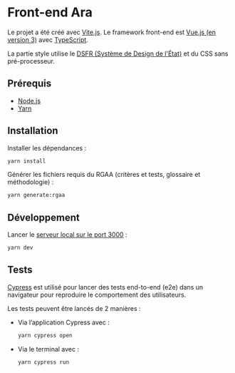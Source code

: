 # Front-end Ara

Le projet a été créé avec [Vite.js](https://vitejs.dev/). Le framework front-end est [Vue.js (en version 3)](https://vuejs.org/) avec [TypeScript](https://www.typescriptlang.org/).

La partie style utilise le [DSFR (Système de Design de l'État)](https://www.systeme-de-design.gouv.fr/) et du CSS sans pré-processeur.

## Prérequis

- [Node.js](https://nodejs.org)
- [Yarn](https://yarnpkg.com)

## Installation

Installer les dépendances :

```sh
yarn install
```

Générer les fichiers requis du RGAA (critères et tests, glossaire et méthodologie) :

```sh
yarn generate:rgaa
```

## Développement

Lancer le [serveur local sur le port 3000](http://localhost:3000) :

```sh
yarn dev
```

## Tests

[Cypress](https://www.cypress.io/) est utilisé pour lancer des tests end-to-end (e2e) dans un navigateur pour reproduire le comportement des utilisateurs.

Les tests peuvent être lancés de 2 manières :

- Via l’application Cypress avec :

  ```sh
  yarn cypress open
  ```

- Via le terminal avec :

  ```sh
  yarn cypress run
  ```
